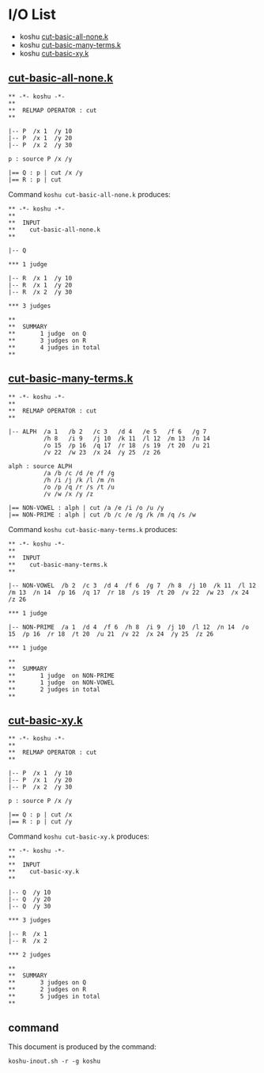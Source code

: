 # I/O List

- koshu [cut-basic-all-none.k](#cut-basic-all-nonek)
- koshu [cut-basic-many-terms.k](#cut-basic-many-termsk)
- koshu [cut-basic-xy.k](#cut-basic-xyk)



## [cut-basic-all-none.k](cut-basic-all-none.k)

```
** -*- koshu -*-
**
**  RELMAP OPERATOR : cut
**

|-- P  /x 1  /y 10
|-- P  /x 1  /y 20
|-- P  /x 2  /y 30

p : source P /x /y

|== Q : p | cut /x /y
|== R : p | cut

```

Command `koshu cut-basic-all-none.k` produces:

```
** -*- koshu -*-
**
**  INPUT
**    cut-basic-all-none.k
**

|-- Q

*** 1 judge 

|-- R  /x 1  /y 10
|-- R  /x 1  /y 20
|-- R  /x 2  /y 30

*** 3 judges

**
**  SUMMARY
**       1 judge  on Q
**       3 judges on R
**       4 judges in total
**
```



## [cut-basic-many-terms.k](cut-basic-many-terms.k)

```
** -*- koshu -*-
**
**  RELMAP OPERATOR : cut
**

|-- ALPH  /a 1   /b 2   /c 3   /d 4   /e 5   /f 6   /g 7
          /h 8   /i 9   /j 10  /k 11  /l 12  /m 13  /n 14
          /o 15  /p 16  /q 17  /r 18  /s 19  /t 20  /u 21
          /v 22  /w 23  /x 24  /y 25  /z 26

alph : source ALPH
          /a /b /c /d /e /f /g
          /h /i /j /k /l /m /n
          /o /p /q /r /s /t /u
          /v /w /x /y /z

|== NON-VOWEL : alph | cut /a /e /i /o /u /y
|== NON-PRIME : alph | cut /b /c /e /g /k /m /q /s /w

```

Command `koshu cut-basic-many-terms.k` produces:

```
** -*- koshu -*-
**
**  INPUT
**    cut-basic-many-terms.k
**

|-- NON-VOWEL  /b 2  /c 3  /d 4  /f 6  /g 7  /h 8  /j 10  /k 11  /l 12  /m 13  /n 14  /p 16  /q 17  /r 18  /s 19  /t 20  /v 22  /w 23  /x 24  /z 26

*** 1 judge 

|-- NON-PRIME  /a 1  /d 4  /f 6  /h 8  /i 9  /j 10  /l 12  /n 14  /o 15  /p 16  /r 18  /t 20  /u 21  /v 22  /x 24  /y 25  /z 26

*** 1 judge 

**
**  SUMMARY
**       1 judge  on NON-PRIME
**       1 judge  on NON-VOWEL
**       2 judges in total
**
```



## [cut-basic-xy.k](cut-basic-xy.k)

```
** -*- koshu -*-
**
**  RELMAP OPERATOR : cut
**

|-- P  /x 1  /y 10
|-- P  /x 1  /y 20
|-- P  /x 2  /y 30

p : source P /x /y

|== Q : p | cut /x
|== R : p | cut /y
```

Command `koshu cut-basic-xy.k` produces:

```
** -*- koshu -*-
**
**  INPUT
**    cut-basic-xy.k
**

|-- Q  /y 10
|-- Q  /y 20
|-- Q  /y 30

*** 3 judges

|-- R  /x 1
|-- R  /x 2

*** 2 judges

**
**  SUMMARY
**       3 judges on Q
**       2 judges on R
**       5 judges in total
**
```



## command

This document is produced by the command:

```
koshu-inout.sh -r -g koshu
```
